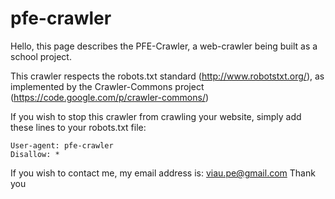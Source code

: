 pfe-crawler
===========

Hello, this page describes the PFE-Crawler, a web-crawler being built as a school project.

This crawler respects the robots.txt standard (http://www.robotstxt.org/), as implemented by the Crawler-Commons project (https://code.google.com/p/crawler-commons/)

If you wish to stop this crawler from crawling your website, simply add these lines to your robots.txt file:

	User-agent: pfe-crawler
	Disallow: *


If you wish to contact me, my email address is: viau.pe@gmail.com
Thank you
